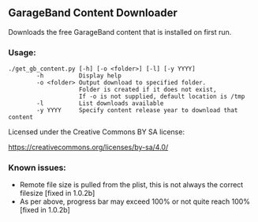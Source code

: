 ## GarageBand Content Downloader

Downloads the free GarageBand content that is installed on first run.

### Usage:
```
./get_gb_content.py [-h] [-o <folder>] [-l] [-y YYYY]
        -h          Display help
        -o <folder> Output download to specified folder.
                    Folder is created if it does not exist,
                    If -o is not supplied, default location is /tmp
        -l          List downloads available
        -y YYYY     Specify content release year to download that content
```
Licensed under the Creative Commons BY SA license:

https://creativecommons.org/licenses/by-sa/4.0/


### Known issues:
- Remote file size is pulled from the plist, this is not always the correct filesize [fixed in 1.0.2b]
- As per above, progress bar may exceed 100% or not quite reach 100% [fixed in 1.0.2b]
